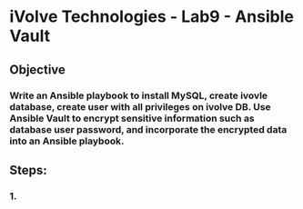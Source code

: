 # iVolve Technologies - Lab9 -  Ansible Vault

## Objective

###  Write an Ansible playbook to install MySQL, create ivovle database, create user with all privileges on ivolve DB. Use Ansible Vault to encrypt sensitive information such as database user password, and incorporate the encrypted data into an Ansible playbook.

## Steps:

### 1. 



